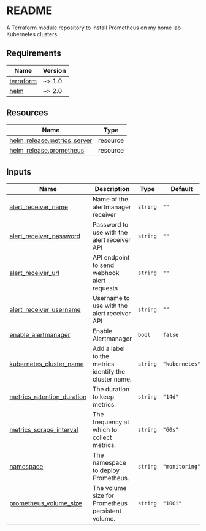 # README
A Terraform module repository to install Prometheus on my home lab Kubernetes clusters.

<!-- BEGIN_TF_DOCS -->
## Requirements

| Name | Version |
|------|---------|
| <a name="requirement_terraform"></a> [terraform](#requirement\_terraform) | ~> 1.0 |
| <a name="requirement_helm"></a> [helm](#requirement\_helm) | ~> 2.0 |

## Resources

| Name | Type |
|------|------|
| [helm_release.metrics_server](https://registry.terraform.io/providers/hashicorp/helm/latest/docs/resources/release) | resource |
| [helm_release.prometheus](https://registry.terraform.io/providers/hashicorp/helm/latest/docs/resources/release) | resource |

## Inputs

| Name | Description | Type | Default | Required |
|------|-------------|------|---------|:--------:|
| <a name="input_alert_receiver_name"></a> [alert\_receiver\_name](#input\_alert\_receiver\_name) | Name of the alertmanager receiver | `string` | `""` | no |
| <a name="input_alert_receiver_password"></a> [alert\_receiver\_password](#input\_alert\_receiver\_password) | Password to use with the alert receiver API | `string` | `""` | no |
| <a name="input_alert_receiver_url"></a> [alert\_receiver\_url](#input\_alert\_receiver\_url) | API endpoint to send webhook alert requests | `string` | `""` | no |
| <a name="input_alert_receiver_username"></a> [alert\_receiver\_username](#input\_alert\_receiver\_username) | Username to use with the alert receiver API | `string` | `""` | no |
| <a name="input_enable_alertmanager"></a> [enable\_alertmanager](#input\_enable\_alertmanager) | Enable Alertmanager | `bool` | `false` | no |
| <a name="input_kubernetes_cluster_name"></a> [kubernetes\_cluster\_name](#input\_kubernetes\_cluster\_name) | Add a label to the metrics identify the cluster name. | `string` | `"kubernetes"` | no |
| <a name="input_metrics_retention_duration"></a> [metrics\_retention\_duration](#input\_metrics\_retention\_duration) | The duration to keep metrics. | `string` | `"14d"` | no |
| <a name="input_metrics_scrape_interval"></a> [metrics\_scrape\_interval](#input\_metrics\_scrape\_interval) | The frequency at which to collect metrics. | `string` | `"60s"` | no |
| <a name="input_namespace"></a> [namespace](#input\_namespace) | The namespace to deploy Prometheus. | `string` | `"monitoring"` | no |
| <a name="input_prometheus_volume_size"></a> [prometheus\_volume\_size](#input\_prometheus\_volume\_size) | The volume size for Prometheus persistent volume. | `string` | `"10Gi"` | no |
<!-- END_TF_DOCS -->
